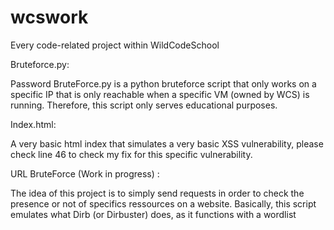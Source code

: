 # wcswork
Every code-related project within WildCodeSchool

Bruteforce.py:

Password BruteForce.py is a python bruteforce script that only works on a specific IP that is only reachable when a specific VM (owned by WCS) is running.
Therefore, this script only serves educational purposes. 

Index.html:

A very basic html index that simulates a very basic XSS vulnerability, please check line 46 to check my fix for this specific vulnerability.

URL BruteForce (Work in progress) :

The idea of this project is to simply send requests in order to check the presence or not of specifics ressources on a website. Basically, this script emulates what Dirb (or Dirbuster) does, as it functions with a wordlist
